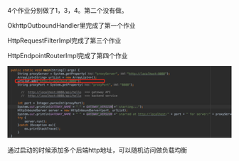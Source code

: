 4个作业分别做了1，3，4。第二个没有做。

OkhttpOutboundHandler里完成了第一个作业

HttpRequestFilterImpl完成了第三个作业

HttpEndpointRouterImpl完成了第四个作业

![Image text](https://raw.githubusercontent.com/realcalu/JAVA-000/main/Week_03/img/WX20201105-104400%402x.png)

通过启动的时候添加多个后端http地址，可以随机访问做负载均衡
